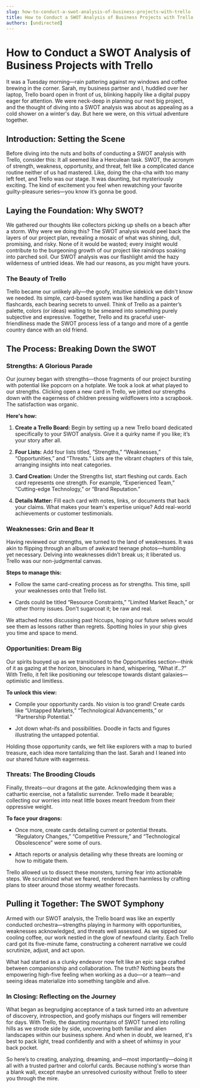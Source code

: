 ```yaml
---
slug: how-to-conduct-a-swot-analysis-of-business-projects-with-trello
title: How to Conduct a SWOT Analysis of Business Projects with Trello
authors: [undirected]
---
```



# How to Conduct a SWOT Analysis of Business Projects with Trello

It was a Tuesday morning—rain pattering against my windows and coffee brewing in the corner. Sarah, my business partner and I, huddled over her laptop, Trello board open in front of us, blinking happily like a digital puppy eager for attention. We were neck-deep in planning our next big project, and the thought of diving into a SWOT analysis was about as appealing as a cold shower on a winter's day. But here we were, on this virtual adventure together.

## Introduction: Setting the Scene

Before diving into the nuts and bolts of conducting a SWOT analysis with Trello, consider this: It all seemed like a Herculean task. SWOT, the acronym of strength, weakness, opportunity, and threat, felt like a complicated dance routine neither of us had mastered. Like, doing the cha-cha with too many left feet, and Trello was our stage. It was daunting, but mysteriously exciting. The kind of excitement you feel when rewatching your favorite guilty-pleasure series—you know it’s gonna be good.

## Laying the Foundation: Why SWOT?

We gathered our thoughts like collectors picking up shells on a beach after a storm. Why were we doing this? The SWOT analysis would peel back the layers of our project plan, revealing a mosaic of what was shining, dull, promising, and risky. None of it would be wasted; every insight would contribute to the burgeoning growth of our project like raindrops soaking into parched soil. Our SWOT analysis was our flashlight amid the hazy wilderness of untried ideas. We had our reasons, as you might have yours.

### The Beauty of Trello

Trello became our unlikely ally—the goofy, intuitive sidekick we didn't know we needed. Its simple, card-based system was like handling a pack of flashcards, each bearing secrets to unveil. Think of Trello as a painter’s palette, colors (or ideas) waiting to be smeared into something purely subjective and expressive. Together, Trello and its graceful user-friendliness made the SWOT process less of a tango and more of a gentle country dance with an old friend.

## The Process: Breaking Down the SWOT

### Strengths: A Glorious Parade

Our journey began with strengths—those fragments of our project bursting with potential like popcorn on a hotplate. We took a look at what played to our strengths. Clicking open a new card in Trello, we jotted our strengths down with the eagerness of children pressing wildflowers into a scrapbook. The satisfaction was organic. 

**Here's how:**

1. **Create a Trello Board:** Begin by setting up a new Trello board dedicated specifically to your SWOT analysis. Give it a quirky name if you like; it’s your story after all.

2. **Four Lists:** Add four lists titled, “Strengths,” “Weaknesses,” “Opportunities,” and “Threats.” Lists are the vibrant chapters of this tale, arranging insights into neat categories.

3. **Card Creation:** Under the Strengths list, start fleshing out cards. Each card represents one strength. For example, “Experienced Team,” “Cutting-edge Technology,” or “Brand Reputation.”

4. **Details Matter:** Fill each card with notes, links, or documents that back your claims. What makes your team's expertise unique? Add real-world achievements or customer testimonials.

### Weaknesses: Grin and Bear It

Having reviewed our strengths, we turned to the land of weaknesses. It was akin to flipping through an album of awkward teenage photos—humbling yet necessary. Delving into weaknesses didn’t break us; it liberated us. Trello was our non-judgmental canvas.

**Steps to manage this:**

- Follow the same card-creating process as for strengths. This time, spill your weaknesses onto that Trello list.

- Cards could be titled “Resource Constraints,” “Limited Market Reach,” or other thorny issues. Don't sugarcoat it; be raw and real.

We attached notes discussing past hiccups, hoping our future selves would see them as lessons rather than regrets. Spotting holes in your ship gives you time and space to mend.

### Opportunities: Dream Big

Our spirits buoyed up as we transitioned to the Opportunities section—think of it as gazing at the horizon, binoculars in hand, whispering, “What if...?” With Trello, it felt like positioning our telescope towards distant galaxies—optimistic and limitless.

**To unlock this view:**

- Compile your opportunity cards. No vision is too grand! Create cards like “Untapped Markets,” “Technological Advancements,” or “Partnership Potential.”

- Jot down what-ifs and possibilities. Doodle in facts and figures illustrating the untapped potential.

Holding those opportunity cards, we felt like explorers with a map to buried treasure, each idea more tantalizing than the last. Sarah and I leaned into our shared future with eagerness.

### Threats: The Brooding Clouds

Finally, threats—our dragons at the gate. Acknowledging them was a cathartic exercise, not a fatalistic surrender. Trello made it bearable; collecting our worries into neat little boxes meant freedom from their oppressive weight.

**To face your dragons:**

- Once more, create cards detailing current or potential threats. “Regulatory Changes,” “Competitive Pressure,” and “Technological Obsolescence” were some of ours.

- Attach reports or analysis detailing why these threats are looming or how to mitigate them.

Trello allowed us to dissect these monsters, turning fear into actionable steps. We scrutinized what we feared, rendered them harmless by crafting plans to steer around those stormy weather forecasts.

## Pulling it Together: The SWOT Symphony

Armed with our SWOT analysis, the Trello board was like an expertly conducted orchestra—strengths playing in harmony with opportunities, weaknesses acknowledged, and threats well assessed. As we sipped our cooling coffee, our work nestled in the glow of newfound clarity. Each Trello card got its five-minute fame, constructing a coherent narrative we could scrutinize, adjust, and act upon. 

What had started as a clunky endeavor now felt like an epic saga crafted between companionship and collaboration. The truth? Nothing beats the empowering high-five feeling when working as a duo—or a team—and seeing ideas materialize into something tangible and alive.

### In Closing: Reflecting on the Journey

What began as begrudging acceptance of a task turned into an adventure of discovery, introspection, and goofy mishaps our fingers will remember for days. With Trello, the daunting mountains of SWOT turned into rolling hills as we strode side by side, uncovering both familiar and alien landscapes within our business sphere. And when in doubt, we learned, it's best to pack light, tread confidently and with a sheet of whimsy in your back pocket. 

So here’s to creating, analyzing, dreaming, and—most importantly—doing it all with a trusted partner and colorful cards. Because nothing's worse than a blank wall, except maybe an unresolved curiosity without Trello to steer you through the mire.